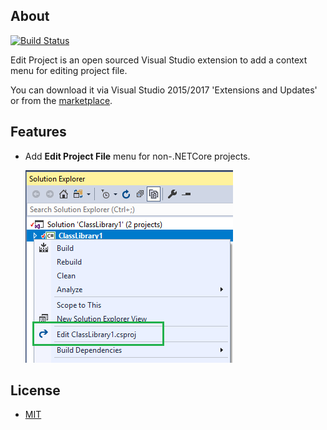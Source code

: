 ## About

[![Build Status](https://ci.appveyor.com/api/projects/status/32r7s2skrgm9ubva?svg=true)](https://ci.appveyor.com/project/heku/kool-editproject/branch/master)

Edit Project is an open sourced Visual Studio extension to add a context menu for editing project file.

You can download it via Visual Studio 2015/2017 'Extensions and Updates' or from the [marketplace](https://marketplace.visualstudio.com/items?itemName=iheku.EditProject).

## Features
- Add **Edit Project File** menu for non-.NETCore projects.
 
    ![EditProjectPreview.png](Kool.EditProject/Resources/Preview.png)

## License
- [MIT](LICENSE)
